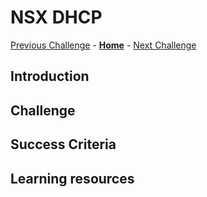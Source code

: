 # NSX DHCP
[Previous Challenge](./07-HCX-Network-Profiles.md) - **[Home](../Readme.md)** - [Next Challenge](./09-HCX-Service-Mesh.md)

## Introduction

## Challenge 

## Success Criteria

## Learning resources